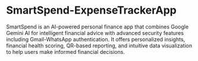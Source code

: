 # SmartSpend-ExpenseTrackerApp
SmartSpend is an AI-powered personal finance app that combines Google Gemini AI for intelligent financial advice with advanced security features including Gmail-WhatsApp authentication. It offers personalized insights, financial health scoring, QR-based reporting, and intuitive data visualization to help users make informed financial decisions.
